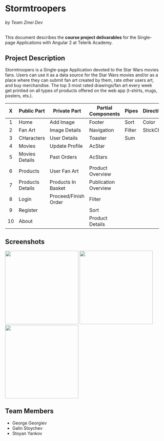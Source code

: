 # Stormtroopers 
###### by Team Zmei Dev

This document describes the **course project delivarables** for the Single-page Applications with Angular 2 at Telerik Academy.

## Project Description

Stormtroopers is a Single-page Application devoted to the Star Wars movies fans. Users can use it as a data source for the Star Wars movies and/or as a place where they can submit fan art created by them, rate other users art, and buy merchandise. The top 3 most rated drawings/fan art every week get printied on all types of products offered on the web app (t-shirts, mugs, posters, ets.).  

| X |   Public Part  |   Private Part   | Partial Components | Pipes | Directives
|:---:|-------------|------------|-----------| ------------ | -----------| 
|  1  | Home  | Add Image  | Footer | Sort | Color
|  2  | Fan Art | Image Details | Navigation | Filter | StickChild
|  3  | CHaracters | User Details | Toaster | Sum | |
|  4  | Movies | Update Profile | AcStar | | |
|  5  | Movies Details | Past Orders | AcStars | | |
|  6  | Products | User Fan Art | Product Overview | | |
|  7  | Products Details | Products In Basket | Publication Overview | | |
|  8  | Login | Proceed/Finish Order | Filter | | |
|  9  | Register |   | Sort | | |
|  10  | About |   | Product Details | | | |

## Screenshots
<img src="https://github.com/ZmeiDev/stormtroopers/tree/master/files/screenshots/home.jpg?raw=true" width="240"/>
<img src="https://github.com/ZmeiDev/stormtroopers/tree/master/files/screenshots/publications.jpg?raw=true" width="240"/>
<img src="https://github.com/ZmeiDev/stormtroopers/tree/master/files/screenshots/products.jpg?raw=true" width="240"/>

## Team Members
* George Georgiev
* Galin Stoychev
* Stoyan Yankov